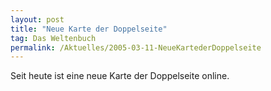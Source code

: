 ```yaml
---
layout: post
title: "Neue Karte der Doppelseite"
tag: Das Weltenbuch
permalink: /Aktuelles/2005-03-11-NeueKartederDoppelseite
---
```


Seit heute ist eine neue Karte der Doppelseite online.


